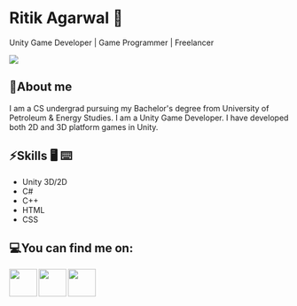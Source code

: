 # Ritik Agarwal 🙂

Unity Game Developer | Game Programmer | Freelancer

![](https://github-readme-stats.vercel.app/api?username=Ritik210&show_icons=true&line_height=30)

## 🧐About me

I am a CS undergrad pursuing my Bachelor's degree from University of Petroleum & Energy Studies. I am a Unity Game Developer. I have developed both 2D and 3D platform games in Unity.

## ⚡Skills :desktop_computer: :keyboard:

* Unity 3D/2D
* C#
* C++
* HTML
* CSS

## 💻You can find me on:

<a href="https://www.linkedin.com/in/ritik-agarwal-860203191/">
  <img align="left" width="50px" src="https://img.icons8.com/cute-clipart/64/000000/linkedin.png" />
</a>

<a href = "mailto: hritikagarwal50@gmail.com">
  <img align="left" width="50px" src="https://img.icons8.com/plasticine/2x/gmail.png" />
</a>
<a href="https://www.youtube.com/watch?v=dXM8TOrxYUg&list=PLRAs4cbD68uxF9zwSN5rWaIeZKj3oFMO0">
  <img align="left" width="50px" src="https://img.icons8.com/fluent/48/000000/youtube-play.png" />
</a>



<!--
**Ritik210/Ritik210** is a ✨ _special_ ✨ repository because its `README.md` (this file) appears on your GitHub profile.

Here are some ideas to get you started:

- 🔭 I’m currently working on ...
- 🌱 I’m currently learning ...
- 👯 I’m looking to collaborate on ...
- 🤔 I’m looking for help with ...
- 💬 Ask me about ...
- 📫 How to reach me: ...
- 😄 Pronouns: ...
- ⚡ Fun fact: ...
-->
